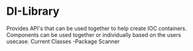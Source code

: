 # DI-Library
Provides API's that can be used together to help create IOC containers. Components can be used together or individually based on the users usecase.
Current Classes
-Package Scanner
